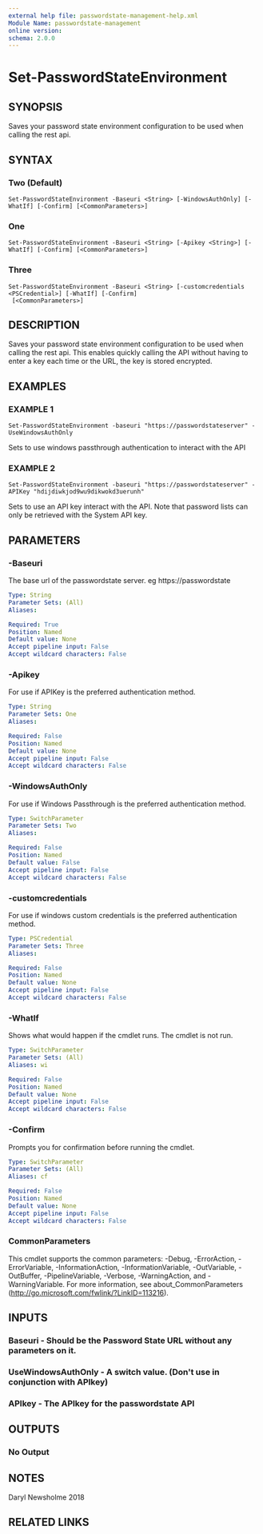 ```yaml
---
external help file: passwordstate-management-help.xml
Module Name: passwordstate-management
online version:
schema: 2.0.0
---
```


# Set-PasswordStateEnvironment

## SYNOPSIS
Saves your password state environment configuration to be used when calling the rest api.

## SYNTAX

### Two (Default)
```
Set-PasswordStateEnvironment -Baseuri <String> [-WindowsAuthOnly] [-WhatIf] [-Confirm] [<CommonParameters>]
```

### One
```
Set-PasswordStateEnvironment -Baseuri <String> [-Apikey <String>] [-WhatIf] [-Confirm] [<CommonParameters>]
```

### Three
```
Set-PasswordStateEnvironment -Baseuri <String> [-customcredentials <PSCredential>] [-WhatIf] [-Confirm]
 [<CommonParameters>]
```

## DESCRIPTION
Saves your password state environment configuration to be used when calling the rest api.
This enables quickly calling the API without having to enter a key each time or the URL, the key is stored encrypted.

## EXAMPLES

### EXAMPLE 1
```
Set-PasswordStateEnvironment -baseuri "https://passwordstateserver" -UseWindowsAuthOnly
```

Sets to use windows passthrough authentication to interact with the API

### EXAMPLE 2
```
Set-PasswordStateEnvironment -baseuri "https://passwordstateserver" -APIKey "hdijdiwkjod9wu9dikwokd3uerunh"
```

Sets to use an API key interact with the API.
Note that password lists can only be retrieved with the System API key.

## PARAMETERS

### -Baseuri
The base url of the passwordstate server.
eg https://passwordstate

```yaml
Type: String
Parameter Sets: (All)
Aliases:

Required: True
Position: Named
Default value: None
Accept pipeline input: False
Accept wildcard characters: False
```

### -Apikey
For use if APIKey is the preferred authentication method.

```yaml
Type: String
Parameter Sets: One
Aliases:

Required: False
Position: Named
Default value: None
Accept pipeline input: False
Accept wildcard characters: False
```

### -WindowsAuthOnly
For use if Windows Passthrough is the preferred authentication method.

```yaml
Type: SwitchParameter
Parameter Sets: Two
Aliases:

Required: False
Position: Named
Default value: False
Accept pipeline input: False
Accept wildcard characters: False
```

### -customcredentials
For use if windows custom credentials is the preferred authentication method.

```yaml
Type: PSCredential
Parameter Sets: Three
Aliases:

Required: False
Position: Named
Default value: None
Accept pipeline input: False
Accept wildcard characters: False
```

### -WhatIf
Shows what would happen if the cmdlet runs.
The cmdlet is not run.

```yaml
Type: SwitchParameter
Parameter Sets: (All)
Aliases: wi

Required: False
Position: Named
Default value: None
Accept pipeline input: False
Accept wildcard characters: False
```

### -Confirm
Prompts you for confirmation before running the cmdlet.

```yaml
Type: SwitchParameter
Parameter Sets: (All)
Aliases: cf

Required: False
Position: Named
Default value: None
Accept pipeline input: False
Accept wildcard characters: False
```

### CommonParameters
This cmdlet supports the common parameters: -Debug, -ErrorAction, -ErrorVariable, -InformationAction, -InformationVariable, -OutVariable, -OutBuffer, -PipelineVariable, -Verbose, -WarningAction, and -WarningVariable. For more information, see about_CommonParameters (http://go.microsoft.com/fwlink/?LinkID=113216).

## INPUTS

### Baseuri - Should be the Password State URL without any parameters on it.
### UseWindowsAuthOnly - A switch value. (Don't use in conjunction with APIkey)
### APIkey - The APIkey for the passwordstate API
## OUTPUTS

### No Output
## NOTES
Daryl Newsholme 2018

## RELATED LINKS
